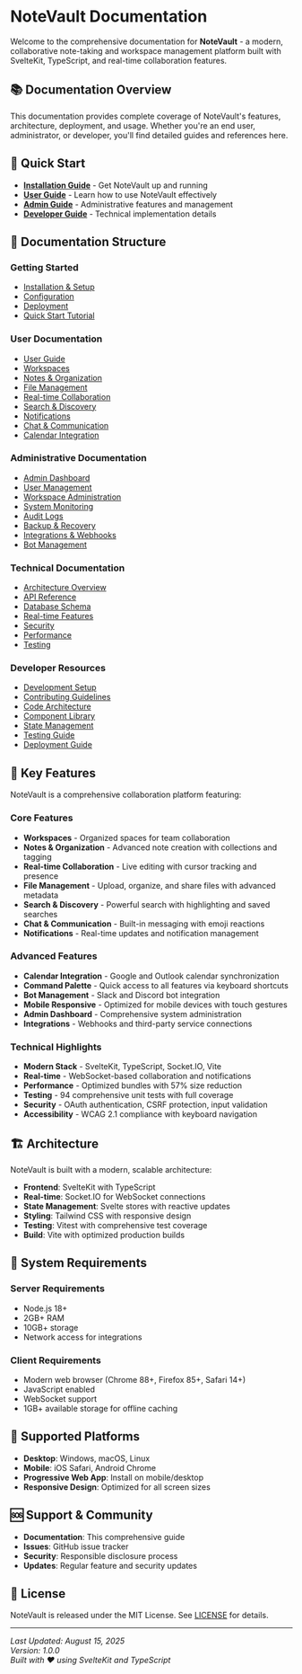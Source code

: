 # NoteVault Documentation

Welcome to the comprehensive documentation for **NoteVault** - a modern, collaborative note-taking and workspace management platform built with SvelteKit, TypeScript, and real-time collaboration features.

## 📚 Documentation Overview

This documentation provides complete coverage of NoteVault's features, architecture, deployment, and usage. Whether you're an end user, administrator, or developer, you'll find detailed guides and references here.

## 🚀 Quick Start

- **[Installation Guide](./installation.md)** - Get NoteVault up and running
- **[User Guide](./user-guide/README.md)** - Learn how to use NoteVault effectively
- **[Admin Guide](./admin-guide/README.md)** - Administrative features and management
- **[Developer Guide](./developer-guide/README.md)** - Technical implementation details

## 📖 Documentation Structure

### Getting Started
- [Installation & Setup](./installation.md)
- [Configuration](./configuration.md)
- [Deployment](./deployment.md)
- [Quick Start Tutorial](./quick-start.md)

### User Documentation
- [User Guide](./user-guide/README.md)
- [Workspaces](./user-guide/workspaces.md)
- [Notes & Organization](./user-guide/notes.md)
- [File Management](./user-guide/files.md)
- [Real-time Collaboration](./user-guide/collaboration.md)
- [Search & Discovery](./user-guide/search.md)
- [Notifications](./user-guide/notifications.md)
- [Chat & Communication](./user-guide/chat.md)
- [Calendar Integration](./user-guide/calendar.md)

### Administrative Documentation
- [Admin Dashboard](./admin-guide/dashboard.md)
- [User Management](./admin-guide/users.md)
- [Workspace Administration](./admin-guide/workspaces.md)
- [System Monitoring](./admin-guide/monitoring.md)
- [Audit Logs](./admin-guide/audit-logs.md)
- [Backup & Recovery](./admin-guide/backup.md)
- [Integrations & Webhooks](./admin-guide/integrations.md)
- [Bot Management](./admin-guide/bots.md)

### Technical Documentation
- [Architecture Overview](./architecture/README.md)
- [API Reference](./api/README.md)
- [Database Schema](./architecture/database.md)
- [Real-time Features](./architecture/realtime.md)
- [Security](./security/README.md)
- [Performance](./performance/README.md)
- [Testing](./testing/README.md)

### Developer Resources
- [Development Setup](./developer-guide/setup.md)
- [Contributing Guidelines](./developer-guide/contributing.md)
- [Code Architecture](./developer-guide/architecture.md)
- [Component Library](./developer-guide/components.md)
- [State Management](./developer-guide/state.md)
- [Testing Guide](./developer-guide/testing.md)
- [Deployment Guide](./developer-guide/deployment.md)

## 🎯 Key Features

NoteVault is a comprehensive collaboration platform featuring:

### Core Features
- **Workspaces** - Organized spaces for team collaboration
- **Notes & Organization** - Advanced note creation with collections and tagging
- **Real-time Collaboration** - Live editing with cursor tracking and presence
- **File Management** - Upload, organize, and share files with advanced metadata
- **Search & Discovery** - Powerful search with highlighting and saved searches
- **Chat & Communication** - Built-in messaging with emoji reactions
- **Notifications** - Real-time updates and notification management

### Advanced Features
- **Calendar Integration** - Google and Outlook calendar synchronization
- **Command Palette** - Quick access to all features via keyboard shortcuts
- **Bot Management** - Slack and Discord bot integration
- **Mobile Responsive** - Optimized for mobile devices with touch gestures
- **Admin Dashboard** - Comprehensive system administration
- **Integrations** - Webhooks and third-party service connections

### Technical Highlights
- **Modern Stack** - SvelteKit, TypeScript, Socket.IO, Vite
- **Real-time** - WebSocket-based collaboration and notifications
- **Performance** - Optimized bundles with 57% size reduction
- **Testing** - 94 comprehensive unit tests with full coverage
- **Security** - OAuth authentication, CSRF protection, input validation
- **Accessibility** - WCAG 2.1 compliance with keyboard navigation

## 🏗️ Architecture

NoteVault is built with a modern, scalable architecture:

- **Frontend**: SvelteKit with TypeScript
- **Real-time**: Socket.IO for WebSocket connections
- **State Management**: Svelte stores with reactive updates
- **Styling**: Tailwind CSS with responsive design
- **Testing**: Vitest with comprehensive test coverage
- **Build**: Vite with optimized production builds

## 🔧 System Requirements

### Server Requirements
- Node.js 18+ 
- 2GB+ RAM
- 10GB+ storage
- Network access for integrations

### Client Requirements
- Modern web browser (Chrome 88+, Firefox 85+, Safari 14+)
- JavaScript enabled
- WebSocket support
- 1GB+ available storage for offline caching

## 📱 Supported Platforms

- **Desktop**: Windows, macOS, Linux
- **Mobile**: iOS Safari, Android Chrome
- **Progressive Web App**: Install on mobile/desktop
- **Responsive Design**: Optimized for all screen sizes

## 🆘 Support & Community

- **Documentation**: This comprehensive guide
- **Issues**: GitHub issue tracker
- **Security**: Responsible disclosure process
- **Updates**: Regular feature and security updates

## 📄 License

NoteVault is released under the MIT License. See [LICENSE](../LICENSE) for details.

---

*Last Updated: August 15, 2025*  
*Version: 1.0.0*  
*Built with ❤️ using SvelteKit and TypeScript*